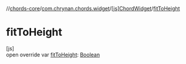 //[chords-core](../../../index.md)/[com.chrynan.chords.widget](../index.md)/[[js]ChordWidget](index.md)/[fitToHeight](fit-to-height.md)

# fitToHeight

[js]\
open override var [fitToHeight](fit-to-height.md): [Boolean](https://kotlinlang.org/api/latest/jvm/stdlib/kotlin/-boolean/index.html)
